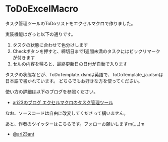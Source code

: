 # ToDoExcelMacro
タスク管理ツールのToDoリストをエクセルマクロで作りました。

実装機能はざっと以下の通りです。

1. タスクの状態に合わせて色分けします
2. Checkボタンを押すと、締切日まで1週間未満のタスクにはビックリマークが付きます
3. セルの内容を帰ると、最終更新日の日付が自動で入ります

タスクの状態などが、ToDoTemplate.xlsmは英語で、ToDoTemplate_ja.xlsmは日本語で書かれています。
どちらでもお好きな方を使ってください。

使い方の詳細は以下のブログを参照ください。

- [ari23のブログ エクセルマクロのタスク管理ツール](https://ari23.hatenablog.com/entry/2019/08/17/%E3%82%A8%E3%82%AF%E3%82%BB%E3%83%AB%E3%83%9E%E3%82%AF%E3%83%AD%E3%81%AE%E3%82%BF%E3%82%B9%E3%82%AF%E7%AE%A1%E7%90%86%E3%83%84%E3%83%BC%E3%83%AB)

なお、ソースコードは自由に改変してくださって構いません。

あと、作者のツイッターはこちらです。フォローお願いしますm(_ _)m
- [@ari23ant](https://twitter.com/ari23ant)
